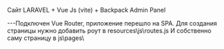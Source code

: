 Сайт LARAVEL + Vue Js (vite) + Backpack Admin Panel

---Подключен Vue Router, приложение перешло на SPA.
Для создания страницы нужно добавить роут в resources\js\routes.js
И собственно саму страницу в js\pages\